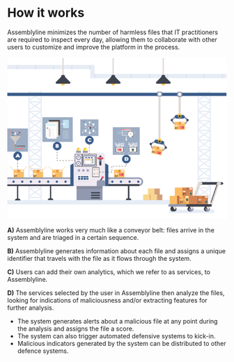 # How it works

Assemblyline minimizes the number of harmless files that IT practitioners are required to inspect every day, allowing them to collaborate with other users to customize and improve the platform in the process.

![Steps](./images/al.png)

**A)** Assemblyline works very much like a conveyor belt: files arrive in the system and are triaged in a certain sequence.

**B)** Assemblyline generates information about each file and assigns a unique identifier that travels with the file as it flows through the system.

**C)** Users can add their own analytics, which we refer to as services, to Assemblyline.

**D)** The services selected by the user in Assemblyline then analyze the files, looking for indications of maliciousness and/or extracting features for further analysis. 

* The system generates alerts about a malicious file at any point during the analysis and assigns the file a score.  
* The system can also trigger automated defensive systems to kick-in.   
* Malicious indicators generated by the system can be distributed to other defence systems.
